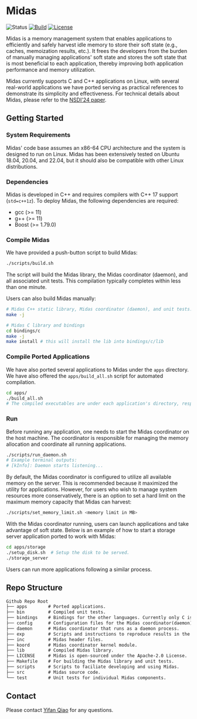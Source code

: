 # Midas
![Status](https://img.shields.io/badge/Version-Experimental-green.svg)
[![Build](https://github.com/uclasystem/midas/actions/workflows/build.yml/badge.svg)](https://github.com/uclasystem/midas/actions/workflows/build.yml)
[![License](https://img.shields.io/badge/License-Apache_2.0-blue.svg)](https://opensource.org/licenses/Apache-2.0)


Midas is a memory management system that enables applications to efficiently and safely harvest idle memory to store their soft state (e.g., caches, memoization results, etc.). It frees the developers from the burden of manually managing applications' soft state and stores the soft state that is most beneficial to each application, thereby improving both application performance and memory utilization.

Midas currently supports C and C++ applications on Linux, with several real-world applications we have ported serving as practical references to demonstrate its simplicity and effectiveness.
For technical details about Midas, please refer to the [NSDI'24 paper](https://www.usenix.org/conference/nsdi24/presentation/qiao).


## Getting Started

### System Requirements
Midas' code base assumes an x86-64 CPU architecture and the system is designed to run on Linux. Midas has been extensively tested on Ubuntu 18.04, 20.04, and 22.04, but it should also be compatible with other Linux distributions.

### Dependencies

Midas is developed in C++ and requires compilers with C++ 17 support (`std=c++1z`). To deploy Midas, the following dependencies are required:

* gcc (>= 11)
* g++ (>= 11)
* Boost (>= 1.79.0)

### Compile Midas
We have provided a push-button script to build Midas:
```bash
./scripts/build.sh
```
The script will build the Midas library, the Midas coordinator (daemon), and all associated unit tests. This compilation typically completes within less than one minute.

Users can also build Midas manually:
```bash
# Midas C++ static library, Midas coordinator (daemon), and unit tests.
make -j

# Midas C library and bindings
cd bindings/c
make -j
make install # this will install the lib into bindings/c/lib
```

### Compile Ported Applications
We have also ported several applications to Midas under the `apps` directory. We have also offered the `apps/build_all.sh` script for automated compilation.

```bash
cd apps/
./build_all.sh
# The compiled executables are under each application's directory, respectively.
```

### Run
Before running any application, one needs to start the Midas coordinator on the host machine. The coordinator is responsible for managing the memory allocation and coordinate all running applications.

```bash
./scripts/run_daemon.sh
# Example terminal outputs:
# [kInfo]: Daemon starts listening...
```
By default, the Midas coordinator is configured to utilize all available memory on the server. This is recommended because it maximized the utility for applications. However, for users who wish to manage system resources more conservatively, there is an option to set a hard limit on the maximum memory capacity that Midas can harvest:
```bash
./scripts/set_memory_limit.sh <memory limit in MB>
```

With the Midas coordinator running, users can launch applications and take advantage of soft state. Below is an example of how to start a storage server application ported to work with Midas:
```bash
cd apps/storage
./setup_disk.sh  # Setup the disk to be served.
./storage_server
```
Users can run more applications following a similar process.

## Repo Structure

```txt
Github Repo Root
├── apps        # Ported applications.
├── bin         # Compiled unit tests.
├── bindings    # Bindings for the other languages. Currently only C is supported.
├── config      # Configuration files for the Midas coordinator(daemon).
├── daemon      # Midas coordinator that runs as a daemon process.
├── exp         # Scripts and instructions to reproduce results in the paper.
├── inc         # Midas header files.
├── koord       # Midas coordinator kernel module.
├── lib         # Compiled Midas library.
├── LICENSE     # Midas is open-sourced under the Apache-2.0 License.
├── Makefile    # For building the Midas library and unit tests.
├── scripts     # Scripts to faciliate developing and using Midas.
├── src         # Midas source code.
└── test        # Unit tests for individual Midas components.
```

## Contact
Please contact [Yifan Qiao](mailto:yifanqiao@g.ucla.edu) for any questions.